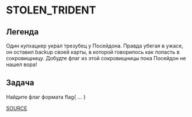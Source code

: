 # STOLEN_TRIDENT


## Легенда

Один кулхацкер украл трезубец у Посейдона. Правда убегая в ужасе, он оставил backup своей карты, в которой говорилось как попасть в сокровищницу. Добудте флаг из этой сокровищницы пока Посейдон не нашел вора!


## Задача

Найдите флаг формата flag{ ... }


[SOURCE](http://84.201.186.183:8030)
